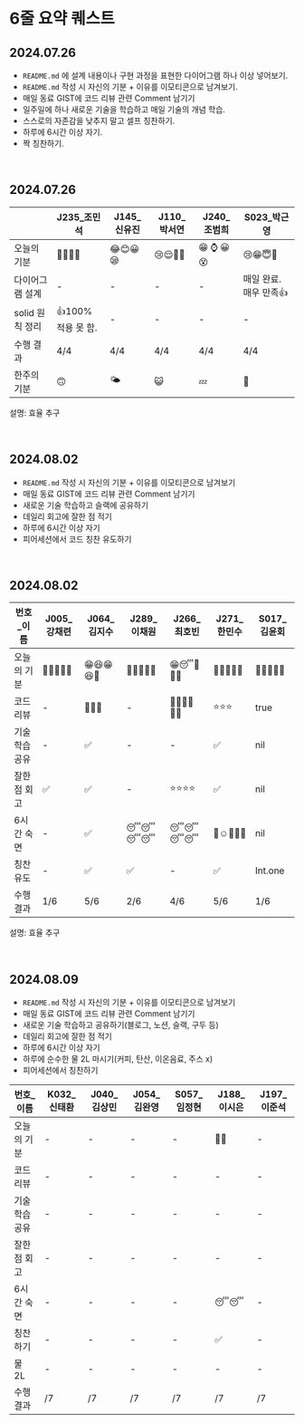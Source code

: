 # 6줄 요약 퀘스트

## 2024.07.26

- `README.md` 에 설계 내용이나 구현 과정을 표현한 다이어그램 하나 이상 넣어보기.
- `README.md` 작성 시 자신의 기분 + 이유를 이모티콘으로 남겨보기.
- 매일 동료 GIST에 코드 리뷰 관련 Comment 남기기
- 일주일에 하나 새로운 기술을 학습하고 매일 기술의 개념 학습.
- 스스로의 자존감을 낮추지 말고 셀프 칭찬하기.
- 하루에 6시간 이상 자기.
- 짝 칭찬하기.

<br/>

## 2024.07.26

|                 | J235\_조민석       | J145\_신유진 | J110\_박서연 | J240\_조범희 | S023\_박근영           |
| --------------- | ------------------ | ------------ | ------------ | ------------ | ---------------------- |
| 오늘의 기분     | 🤔😴🤯🤢           | 😂😊😀😪     | 😢😌🥺😤     | 😁 ⌚ 😀 😵  | 😢😁😇🤩               |
| 다이어그램 설계 | -                  | -            | -            | -            | 매일 완료. 매우 만족👍 |
| solid 원칙 정리 | 👍100% 적용 못 함. | -            | -            | -            | -                      |
| 수행 결과       | 4/4                | 4/4          | 4/4          | 4/4          | 4/4                    |
| 한주의 기분     | 🙃                 | 🌤            | 😺           | 💤           | 🎉                     |

설명: 효율 추구

<br/>

## 2024.08.02

- `README.md` 작성 시 자신의 기분 + 이유를 이모티콘으로 남겨보기
- 매일 동료 GIST에 코드 리뷰 관련 Comment 남기기
- 새로운 기술 학습하고 슬랙에 공유하기
- 데일리 회고에 잘한 점 적기
- 하루에 6시간 이상 자기
- 피어세션에서 코드 칭찬 유도하기

<br/>

## 2024.08.02

| 번호\_이름     | J005\_강채련 | J064\_김지수 | J289\_이채원 | J266\_최호빈 | J271\_한민수 | S017\_김윤회 |
| -------------- | ------------ | ------------ | ------------ | ------------ | ------------ | ------------ |
| 오늘의 기분    | 🫠😮🤯😎🍀    | 😁😆😁😆🥰   | 🥲🫠🙃🙂🙂    | 😁😴🥰🙌🏻     | 🫠🙂😄😆👏    | 🍻🥂🍷🍺🍹   |
| 코드 리뷰      | -            | 🥰🥰🥰       | -            | 👍🏻👍🏻👍🏻       | ⭐️⭐️⭐️    | true         |
| 기술 학습 공유 | -            | ✅           | -            | -            | ✅           | nil          |
| 잘한 점 회고   | ✅           | ✅           | -            | ⭐️⭐️⭐️⭐️ | ✅           | nil          |
| 6시간 숙면     | -            | ✅           | 😴😴😴😴     | 😴😴😴😴     | 🥲☺️🫠😆🛌    | nil          |
| 칭찬 유도      | -            | ✅           | ✅           | -            | ✅           | Int.one      |
| 수행 결과      | 1/6          | 5/6          | 2/6          | 4/6          | 5/6          | 1/6          |

설명: 효율 추구

<br/>

## 2024.08.09

- `README.md` 작성 시 자신의 기분 + 이유를 이모티콘으로 남겨보기
- 매일 동료 GIST에 코드 리뷰 관련 Comment 남기기
- 새로운 기술 학습하고 공유하기(블로그, 노션, 슬랙, 구두 등)
- 데일리 회고에 잘한 점 적기
- 하루에 6시간 이상 자기
- 하루에 순수한 물 2L 마시기(커피, 탄산, 이온음료, 주스 x)
- 피어세션에서 칭찬하기

| 번호\_이름     | K032\_신태환 | J040\_김상민 | J054\_김완영 | S057\_임정현 | J188\_이시은 | J197\_이준석 |
| -------------- | ------------ | ------------ | ------------ | ------------ | ------------ | ------------ |
| 오늘의 기분    | -             | -           | -             | -            | 🤔😎         | -           |
| 코드 리뷰      | -             | -           | -             | -            | -             | -           |
| 기술 학습 공유 | -             | -           | -             | -            | -             | -           |
| 잘한 점 회고   | -             | -           | -             | -            | -             | -           |
| 6시간 숙면     | -             | -           | -             | -            | 😴😴         | -           |
| 칭찬 하기      | -             | -           | -             | -            | ✅           | -           |
| 물 2L          | -             | -           | -             | -            | -             | -           |
| 수행 결과      | /7             | /7          | /7           | /7            | /7           | /7           |
